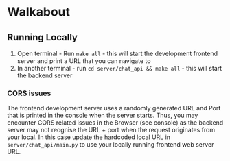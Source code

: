 # Walkabout

## Running Locally

1. Open terminal - Run `make all` - this will start the development frontend server and print a URL that you can navigate to
2. In another terminal - run `cd server/chat_api && make all` - this will start the backend server

### CORS issues

The frontend development server uses a randomly generated URL and Port that is printed in the console when the server starts. Thus, you may encounter CORS related issues in the Browser (see console) as the backend server may not reognise the URL + port when the request originates from your local. In this case update the hardcoded local URL in `server/chat_api/main.py` to use your locally running frontend web server URL.


